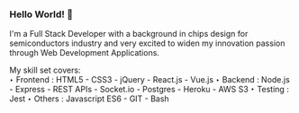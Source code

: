### Hello World! 👋

I'm a Full Stack Developer with a background in chips design for semiconductors industry and very excited to widen my innovation passion through Web Development Applications.

My skill set covers:
<br>
‣ Frontend : HTML5 - CSS3 - jQuery - React.js - Vue.js
‣ Backend : Node.js - Express - REST APIs - Socket.io - Postgres - Heroku - AWS S3
‣ Testing : Jest
‣ Others : Javascript ES6 - GIT - Bash

<!--
**osamasenam/osamasenam** is a ✨ _special_ ✨ repository because its `README.md` (this file) appears on your GitHub profile.

Here are some ideas to get you started:

- 🔭 I’m currently working on ...
- 🌱 I’m currently learning ...
- 👯 I’m looking to collaborate on ...
- 🤔 I’m looking for help with ...
- 💬 Ask me about ...
- 📫 How to reach me: ...
- 😄 Pronouns: ...
- ⚡ Fun fact: ...
-->
